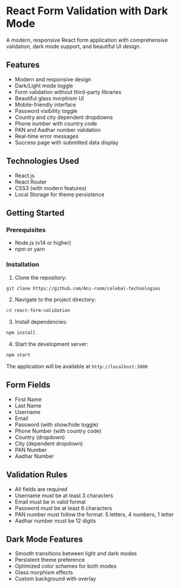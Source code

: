 # React Form Validation with Dark Mode

A modern, responsive React form application with comprehensive validation, dark mode support, and beautiful UI design.


## Features

-  Modern and responsive design
-  Dark/Light mode toggle
-  Form validation without third-party libraries
-  Beautiful glass morphism UI
-  Mobile-friendly interface
-  Password visibility toggle
-  Country and city dependent dropdowns
-  Phone number with country code
-  PAN and Aadhar number validation
-  Real-time error messages
-  Success page with submitted data display

## Technologies Used

- React.js
- React Router
- CSS3 (with modern features)
- Local Storage for theme persistence

## Getting Started

### Prerequisites

- Node.js (v14 or higher)
- npm or yarn

### Installation

1. Clone the repository:
```bash
git clone https://github.com/Ani-room/celebal-technologies
```

2. Navigate to the project directory:
```bash
cd react-form-validation
```

3. Install dependencies:
```bash
npm install
```

4. Start the development server:
```bash
npm start
```

The application will be available at `http://localhost:3000`

## Form Fields

- First Name
- Last Name
- Username
- Email
- Password (with show/hide toggle)
- Phone Number (with country code)
- Country (dropdown)
- City (dependent dropdown)
- PAN Number
- Aadhar Number

## Validation Rules

- All fields are required
- Username must be at least 3 characters
- Email must be in valid format
- Password must be at least 6 characters
- PAN number must follow the format: 5 letters, 4 numbers, 1 letter
- Aadhar number must be 12 digits

## Dark Mode Features

- Smooth transitions between light and dark modes
- Persistent theme preference
- Optimized color schemes for both modes
- Glass morphism effects
- Custom background with overlay

